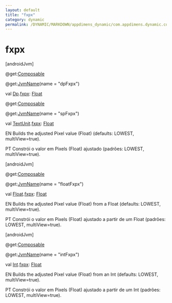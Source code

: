 ```yaml
---
layout: default
title: "fxpx"
category: dynamic
permalink: /DYNAMIC/MARKDOWN/appdimens_dynamic/com.appdimens.dynamic.compose/-app-dimens/fxpx.html
---
```


# fxpx

[androidJvm]

@get:[Composable](https://developer.android.com/reference/kotlin/androidx/compose/runtime/Composable.html)

@get:[JvmName](https://kotlinlang.org/api/core/kotlin-stdlib/kotlin.jvm/-jvm-name/index.html)(name = "dpFxpx")

val [Dp](https://developer.android.com/reference/kotlin/androidx/compose/ui/unit/Dp.html).[fxpx](fxpx.md): [Float](https://kotlinlang.org/api/core/kotlin-stdlib/kotlin/-float/index.html)

@get:[Composable](https://developer.android.com/reference/kotlin/androidx/compose/runtime/Composable.html)

@get:[JvmName](https://kotlinlang.org/api/core/kotlin-stdlib/kotlin.jvm/-jvm-name/index.html)(name = "spFxpx")

val [TextUnit](https://developer.android.com/reference/kotlin/androidx/compose/ui/unit/TextUnit.html).[fxpx](fxpx.md): [Float](https://kotlinlang.org/api/core/kotlin-stdlib/kotlin/-float/index.html)

EN Builds the adjusted Pixel value (Float) (defaults: LOWEST, multiView=true).

PT Constrói o valor em Pixels (Float) ajustado (padrões: LOWEST, multiView=true).

[androidJvm]

@get:[Composable](https://developer.android.com/reference/kotlin/androidx/compose/runtime/Composable.html)

@get:[JvmName](https://kotlinlang.org/api/core/kotlin-stdlib/kotlin.jvm/-jvm-name/index.html)(name = "floatFxpx")

val [Float](https://kotlinlang.org/api/core/kotlin-stdlib/kotlin/-float/index.html).[fxpx](fxpx.md): [Float](https://kotlinlang.org/api/core/kotlin-stdlib/kotlin/-float/index.html)

EN Builds the adjusted Pixel value (Float) from a Float (defaults: LOWEST, multiView=true).

PT Constrói o valor em Pixels (Float) ajustado a partir de um Float (padrões: LOWEST, multiView=true).

[androidJvm]

@get:[Composable](https://developer.android.com/reference/kotlin/androidx/compose/runtime/Composable.html)

@get:[JvmName](https://kotlinlang.org/api/core/kotlin-stdlib/kotlin.jvm/-jvm-name/index.html)(name = "intFxpx")

val [Int](https://kotlinlang.org/api/core/kotlin-stdlib/kotlin/-int/index.html).[fxpx](fxpx.md): [Float](https://kotlinlang.org/api/core/kotlin-stdlib/kotlin/-float/index.html)

EN Builds the adjusted Pixel value (Float) from an Int (defaults: LOWEST, multiView=true).

PT Constrói o valor em Pixels (Float) ajustado a partir de um Int (padrões: LOWEST, multiView=true).